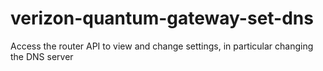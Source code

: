 # verizon-quantum-gateway-set-dns
Access the router API to view and change settings, in particular changing the DNS server
